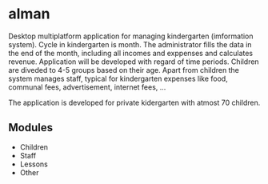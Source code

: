 # alman
Desktop multiplatform application for managing kindergarten (imformation system). Cycle in kindergarten is month. The administrator fills the data in the end of the month, including all incomes and exppenses and calculates revenue. Application will be developed with regard of time periods. Children are diveded to 4-5 groups based on their age. Apart from children the system manages staff, typical for kindergarten expenses like food, communal fees, advertisement, internet fees, ...

The application is developed for private kidergarten with atmost 70 children.

## Modules 
- Children
- Staff
- Lessons
- Other
